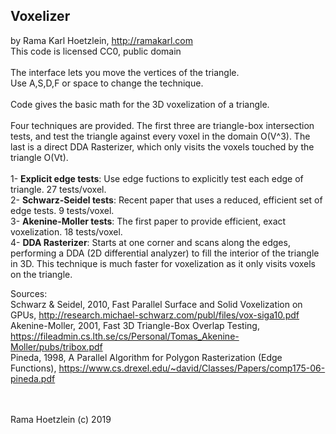 

Voxelizer
------------------------------------------------
by Rama Karl Hoetzlein, http://ramakarl.com<br>
This code is licensed CC0, public domain
<br><br>
The interface lets you move the vertices of the triangle.<br>
Use A,S,D,F or space to change the technique.
<br><br>
Code gives the basic math for the 3D voxelization of a triangle.
<br><br>
Four techniques are provided. The first three are triangle-box intersection tests, and test the triangle against every voxel in the domain O(V^3). The last is a direct DDA Rasterizer, which only visits the voxels touched by the triangle O(Vt).
<br><br>
1- **Explicit edge tests**: Use edge fuctions to explicitly test each edge of triangle. 27 tests/voxel.<br>
2- **Schwarz-Seidel tests**: Recent paper that uses a reduced, efficient set of edge tests. 9 tests/voxel.<br>
3- **Akenine-Moller tests**: The first paper to provide efficient, exact voxelization. 18 tests/voxel.<br>
4- **DDA Rasterizer**: Starts at one corner and scans along the edges, performing a DDA (2D differential analyzer) to fill the interior of the triangle in 3D. This technique is much faster for voxelization as it only visits voxels on the triangle.<br>

Sources:<br>
Schwarz & Seidel, 2010, Fast Parallel Surface and Solid Voxelization on GPUs, http://research.michael-schwarz.com/publ/files/vox-siga10.pdf<br>
Akenine-Moller, 2001, Fast 3D Triangle-Box Overlap Testing, https://fileadmin.cs.lth.se/cs/Personal/Tomas_Akenine-Moller/pubs/tribox.pdf<br>
Pineda, 1998, A Parallel Algorithm for Polygon Rasterization (Edge Functions),  https://www.cs.drexel.edu/~david/Classes/Papers/comp175-06-pineda.pdf<br>

<br><br>
Rama Hoetzlein (c) 2019

